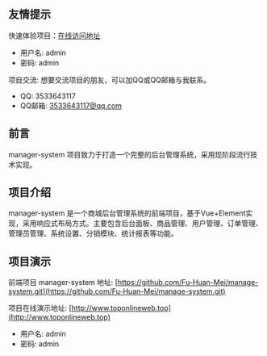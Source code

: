 ## 友情提示

快速体验项目：[在线访问地址](未明确实际链接，按原文格式保留)  
- 用户名: admin  
- 密码: admin  

项目交流: 想要交流项目的朋友，可以加QQ或QQ邮箱与我联系。  
- QQ: 3533643117  
- QQ邮箱: [3533643117@qq.com](mailto:3533643117@qq.com)  


## 前言  

manager-system 项目致力于打造一个完整的后台管理系统，采用现阶段流行技术实现。  


## 项目介绍  

manager-system 是一个商城后台管理系统的前端项目，基于Vue+Element实现，采用响应式布局方式。主要包含后台面板、商品管理、用户管理、订单管理、管理员管理、系统设置、分销模块、统计报表等功能。  


## 项目演示  

前端项目 manager-system 地址: [https://github.com/Fu-Huan-Mei/manage-system.git](https://github.com/Fu-Huan-Mei/manage-system.git)  

项目在线演示地址: [http://www.toponlineweb.top](http://www.toponlineweb.top)  
- 用户名: admin  
- 密码: admin  
